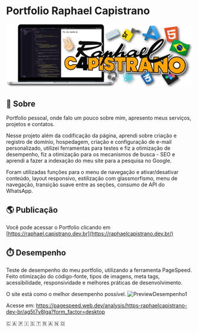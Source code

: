 # Portfolio Raphael Capistrano
<a href="https://raphaelcapistrano.dev.br/">
<img src="https://github.com/C4PISTRANO/Portfolio/blob/main/src/img/BannerRaphaelCapistrano.png">
</a>

## :memo: Sobre 
Portfolio pessoal, onde falo um pouco sobre mim, apresento meus serviços, projetos e contatos.

Nesse projeto além da codificação da página, aprendi sobre criação e registro de domínio, hospedagem, 
criação e configuração de e-mail personalizado, utilizei ferramentas para testes e fiz a otimização de desempenho, 
fiz a otimização para os mecanismos de busca - SEO e aprendi a fazer a indexação do meu site para a pesquisa no Google.

Foram utilizadas funções para o menu de navegação e ativar/desativar conteúdo, layout
responsivo, estilização com glassmorfismo, menu de navegação, transição suave entre
as seções, consumo de API do WhatsApp.

## :earth_americas: Publicação

Você pode acessar o Portfolio clicando em [https://raphael.capistrano.dev.br](https://raphaelcapistrano.dev.br/)

## :stopwatch: Desempenho

Teste de desempenho do meu portfolio, utilizando a ferramenta PageSpeed.
Feito otimização do código-fonte, tipos de imagens, meta tags, acessibilidade, responsividade e melhores práticas de desenvolvimento.

O site está como o melhor desempenho possível.
![PreviewDesempenho1](https://github.com/C4PISTRANO/Portfolio/assets/80759812/4960bd65-d96d-45f6-9189-71474e777d2f)

Acesse em: https://pagespeed.web.dev/analysis/https-raphaelcapistrano-dev-br/ag5t7y8lga?form_factor=desktop 

🇨 🇦 🇵 🇮 🇸 🇹 🇷 🇦 🇳 🇴

